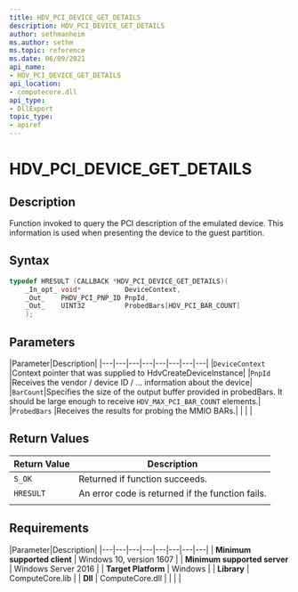 ```yaml
---
title: HDV_PCI_DEVICE_GET_DETAILS
description: HDV_PCI_DEVICE_GET_DETAILS
author: sethmanheim
ms.author: sethm
ms.topic: reference
ms.date: 06/09/2021
api_name:
- HDV_PCI_DEVICE_GET_DETAILS
api_location:
- computecore.dll
api_type:
- DllExport
topic_type: 
- apiref
---
```

# HDV_PCI_DEVICE_GET_DETAILS

## Description

Function invoked to query the PCI description of the emulated device. This information is used when presenting the device to the guest partition.

## Syntax

```C++
typedef HRESULT (CALLBACK *HDV_PCI_DEVICE_GET_DETAILS)(
    _In_opt_ void*           DeviceContext,
    _Out_    PHDV_PCI_PNP_ID PnpId,
    _Out_    UINT32          ProbedBars[HDV_PCI_BAR_COUNT]
    );
```

## Parameters

|Parameter|Description|
|---|---|---|---|---|---|---|---|
|`DeviceContext` |Context pointer that was supplied to HdvCreateDeviceInstance|
|`PnpId` |Receives the vendor / device ID / ... information about the device|
|`BarCount`|Specifies the size of the output buffer provided in probedBars. It should be large enough to receive `HDV_MAX_PCI_BAR_COUNT` elements.|
|`ProbedBars` |Receives the results for probing the MMIO BARs.|
|    |    |

## Return Values

|Return Value     |Description|
|---|---|
|`S_OK` | Returned if function succeeds.|
|`HRESULT` | An error code is returned if the function fails.
|     |     |

## Requirements

|Parameter|Description|
|---|---|---|---|---|---|---|---|
| **Minimum supported client** | Windows 10, version 1607 |
| **Minimum supported server** | Windows Server 2016 |
| **Target Platform** | Windows |
| **Library** | ComputeCore.lib |
| **Dll** | ComputeCore.dll |
|    |    |
